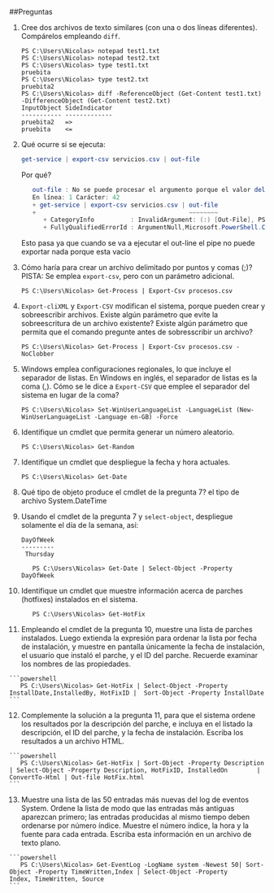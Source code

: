 ##Preguntas
1. Cree dos archivos de texto similares (con una o dos líneas diferentes).
   Compárelos empleando ``diff``.
   ```console
   PS C:\Users\Nicolas> notepad test1.txt
   PS C:\Users\Nicolas> notepad test2.txt
   PS C:\Users\Nicolas> type test1.txt
   pruebita
   PS C:\Users\Nicolas> type test2.txt
   pruebita2
   PS C:\Users\Nicolas> diff -ReferenceObject (Get-Content test1.txt) -DifferenceObject (Get-Content test2.txt)
   InputObject SideIndicator
   ----------- -------------
   pruebita2   =>           
   pruebita    <=    
   ``` 
2. Qué ocurre si se ejecuta:
   ```powershell
   get-service | export-csv servicios.csv | out-file
   ```
   Por qué?
   ```powershell
      out-file : No se puede procesar el argumento porque el valor del argumento "path" es NULL. Cambie el valor del argumento "path" a       un valor no nulo.
      En línea: 1 Carácter: 42
      + get-service | export-csv servicios.csv | out-file
      +                                          ~~~~~~~~
         + CategoryInfo          : InvalidArgument: (:) [Out-File], PSArgumentNullException
         + FullyQualifiedErrorId : ArgumentNull,Microsoft.PowerShell.Commands.OutFileCommand
   ```
   
   Esto pasa ya que cuando se va a ejecutar el out-line el pipe no puede exportar nada porque esta vacio 
   
3. Cómo haría para crear un archivo delimitado por puntos y comas (;)?
   PISTA: Se emplea ``export-csv``, pero con un parámetro adicional.
   ```console 
   PS C:\Users\Nicolas> Get-Process | Export-Csv procesos.csv
   ```
4. ``Export-cliXML`` y ``Export-CSV`` modifican el sistema, porque pueden crear
   y sobreescribir archivos. Existe algún parámetro que evite la
   sobreescritura de un archivo existente? Existe algún parámetro que
   permita que el comando pregunte antes de sobresscribir un archivo?
   ```console
   PS C:\Users\Nicolas> Get-Process | Export-Csv procesos.csv -NoClobber
   ```
5. Windows emplea configuraciones regionales, lo que incluye el separador de
   listas. En Windows en inglés, el separador de listas es la coma (,).
   Cómo se le dice a ``Export-CSV`` que emplee el separador del sistema en lugar
   de la coma?
   ```console
   PS C:\Users\Nicolas> Set-WinUserLanguageList -LanguageList (New-WinUserLanguageList -Language en-GB) -Force
   ```
6. Identifique un cmdlet que permita generar un número aleatorio.
   ```console
   PS C:\Users\Nicolas> Get-Random
   ```
7. Identifique un cmdlet que despliegue la fecha y hora actuales.
   ```console
   PS C:\Users\Nicolas> Get-Date
   ```
8. Qué tipo de objeto produce el cmdlet de la pregunta 7?
   el tipo de archivo System.DateTime
9. Usando el cmdlet de la pregunta 7 y ``select-object``, despliegue solamente
   el día de la semana, así:

   ```console
   DayOfWeek
   ---------
    Thursday
   ```
   ```console
      PS C:\Users\Nicolas> Get-Date | Select-Object -Property DayOfWeek
   ```
10. Identifique un cmdlet que muestre información acerca de parches (hotfixes)
    instalados en el sistema.
    ```console
       PS C:\Users\Nicolas> Get-HotFix 
    ```
 11. Empleando el cmdlet de la pregunta 10, muestre una lista de parches
    instalados. Luego extienda la expresión para ordenar la lista por fecha
    de instalación, y muestre en pantalla únicamente la fecha de instalación,
    el usuario que instaló el parche, y el ID del parche. Recuerde examinar
    los nombres de las propiedades.
    
    ```powershell
       PS C:\Users\Nicolas> Get-HotFix | Select-Object -Property InstallDate,InstalledBy, HotFixID |  Sort-Object -Property InstallDate
    ```
 12. Complemente la solución a la pregunta 11, para que el sistema ordene los
    resultados por la descripción del parche, e incluya en el listado la
    descripción, el ID del parche, y la fecha de instalación.
    Escriba los resultados a un archivo HTML.
    
    ```powershell
       PS C:\Users\Nicolas> Get-HotFix | Sort-Object -Property Description | Select-Object -Property Description, HotFixID, InstalledOn        | ConvertTo-Html | Out-file HotFix.html
    ```
 13. Muestre una lista de las 50 entradas más nuevas del log de eventos System.
    Ordene la lista de modo que las entradas más antiguas aparezcan primero;
    las entradas producidas al mismo tiempo deben ordenarse por número índice.
    Muestre el número índice, la hora y la fuente para cada entrada. Escriba
    esta información en un archivo de texto plano.
    
    ```powershell
       PS C:\Users\Nicolas> Get-EventLog -LogName system -Newest 50| Sort-Object -Property TimeWritten,Index | Select-Object -Property          Index, TimeWritten, Source
    ```
    

    
